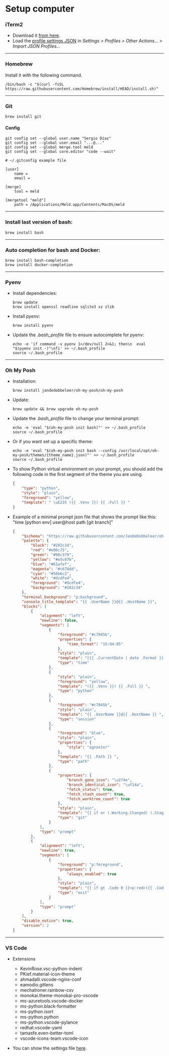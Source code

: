 # Setup computer

### iTerm2

- Download it [from here](https://iterm2.com/downloads.html).
- Load the [profile settings JSON](./iterm2/default-profile.json) in _Settings > Profiles > Other Actions... > Import JSON Profiles..._

---

### Homebrew

Install it with the following command.
```shell
/bin/bash -c "$(curl -fsSL https://raw.githubusercontent.com/Homebrew/install/HEAD/install.sh)"
```
---

### Git

```shell
brew install git
```

#### Config

```
git config set --global user.name "Sergio Díaz"
git config set --global user.email "...@..."
git config set --global merge.tool meld
git config set --global core.editor "code --wait"
```

```shell
# ~/.gitconfig example file

[user]
	name =
	email =

[merge]
	tool = meld

[mergetool "meld"]
	path = /Applications/Meld.app/Contents/MacOS/meld
```

---

### Install last version of bash:

```shell
brew install bash
```

---

### Auto completion for bash and Docker:

```shell
brew install bash-completion
brew install docker-completion
```
---

### Pyenv

- Install dependencies:

    ```shell
    brew update
    brew install openssl readline sqlite3 xz zlib
    ```

- Install _pyenv_:

    ```shell
    brew install pyenv
    ```

- Update the _.bash_profile_ file to ensure autocomplete for _pyenv_:

    ```shell
    echo -e 'if command -v pyenv 1>/dev/null 2>&1; then\n  eval "$(pyenv init -)"\nfi' >> ~/.bash_profile
    source ~/.bash_profile
    ```

---

### Oh My Posh

- Installation:

    ```shell
    brew install jandedobbeleer/oh-my-posh/oh-my-posh
    ```

- Update:

    ```shell
    brew update && brew upgrade oh-my-posh
    ```

- Update the _.bash_profile_ file to change your terminal prompt:

    ```shell
    echo -e 'eval "$(oh-my-posh init bash)"' >> ~/.bash_profile
    source ~/.bash_profile
    ```

- Or if you want set up a specific theme:

    ```shell
    echo -e 'eval "$(oh-my-posh init bash --config /usr/local/opt/oh-my-posh/themes/{theme_name}.json)"' >> ~/.bash_profile
    source ~/.bash_profile
    ```

- To show Python virtual environment on your prompt, you should add the following code in the first segment of the theme you are using.

    ```json
    {
        "type": "python",
        "style": "plain",
        "foreground": "yellow",
        "template": " \uE235 ({{ .Venv }}) {{ .Full }} "
    }
    ```

- Example of a minimal prompt json file that shows the prompt like this: "time [python env] user@host path [git branch]"

    ```json
    {
        "$schema": "https://raw.githubusercontent.com/JanDeDobbeleer/oh-my-posh/main/themes/schema.json",
        "palette": {
            "black": "#282c34",
            "red": "#e06c75",
            "green": "#98c379",
            "yellow": "#e5c07b",
            "blue": "#61afef",
            "magenta": "#c678dd",
            "cyan": "#56b6c2",
            "white": "#dcdfe4",
            "foreground": "#dcdfe4",
            "background": "#282c34"
        },
        "terminal_background": "p:background",
        "console_title_template": "{{ .UserName }}@{{ .HostName }}",
        "blocks": [
            {
                "alignment": "left",
                "newline": false,
                "segments": [
                    {
                        "foreground": "#c7945b",
                        "properties": {
                            "time_format": "15:04:05"
                        },
                        "style": "plain",
                        "template": "[{{ .CurrentDate | date .Format }}] ",
                        "type": "time"
                    },
                    {
                        "style": "plain",
                        "foreground": "yellow",
                        "template": "({{ .Venv }}) {{ .Full }} ",
                        "type": "python"
                    },
                    {
                        "foreground": "#c7945b",
                        "style": "plain",
                        "template": "{{ .UserName }}@{{ .HostName }} ",
                        "type": "session"
                    },
                    {
                        "foreground": "blue",
                        "style": "plain",
                        "properties": {
                            "style": "agnoster"
                        },
                        "template": "{{ .Path }} ",
                        "type": "path"
                    },
                    {
                        "properties": {
                            "branch_gone_icon": "\u274e",
                            "branch_identical_icon": "\uf14a",
                            "fetch_status": true,
                            "fetch_stash_count": true,
                            "fetch_worktree_count": true
                        },
                        "style": "plain",
                        "template": "{{ if or (.Working.Changed) (.Staging.Changed) (gt .StashCount 0) }}<p:magenta>{{ .HEAD }}</>{{ else }}<p:green>{{ .HEAD }}</>{{ end }}{{ if (gt .Ahead 0)}}<p:cyan>{{ .BranchStatus }}</>{{ end }}{{ if (gt .Behind 0)}}<p:cyan>{{ .BranchStatus }}</>{{ end }}{{ if .Staging.Changed }} <p:green>{{ .Staging.String }}</>{{ end }}{{ if .Working.Changed }} <p:red>{{ .Working.String }}{{ end }}",
                        "type": "git"
                    }
                ],
                "type": "prompt"
            },
            {
                "alignment": "left",
                "newline": true,
                "segments": [
                    {
                        "foreground": "p:foreground",
                        "properties": {
                            "always_enabled": true
                        },
                        "style": "plain",
                        "template": "{{ if gt .Code 0 }}<p:red>({{ .Code }}) </>{{ else }}<p:green>({{ .Code }}) </>{{ end }}> ",
                        "type": "exit"
                    }
                ],
                "type": "prompt"
            }
        ],
        "disable_notice": true,
        "version": 2
    }
    ```

---

### VS Code

- Extensions

    - KevinRose.vsc-python-indent
    - PKief.material-icon-theme
    - ahmadalli.vscode-nginx-conf
    - eamodio.gitlens
    - mechatroner.rainbow-csv
    - monokai.theme-monokai-pro-vscode
    - ms-azuretools.vscode-docker
    - ms-python.black-formatter
    - ms-python.isort
    - ms-python.python
    - ms-python.vscode-pylance
    - redhat.vscode-yaml
    - tamasfe.even-better-toml
    - vscode-icons-team.vscode-icon

- You can show the settings file [here](./vscode/settings.json).

